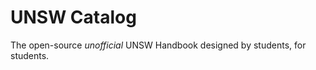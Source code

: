 UNSW Catalog
============

The open-source *unofficial* UNSW Handbook designed by students, for students.